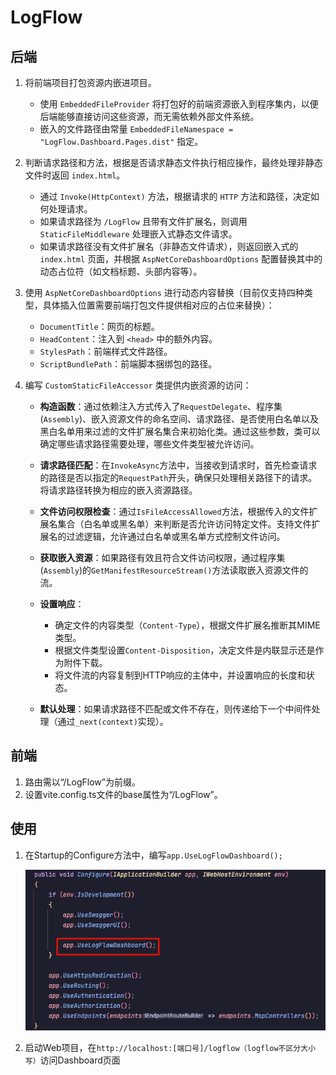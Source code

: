 # LogFlow

## 后端

1. 将前端项目打包资源内嵌进项目。
   - 使用 `EmbeddedFileProvider` 将打包好的前端资源嵌入到程序集内，以便后端能够直接访问这些资源，而无需依赖外部文件系统。
   - 嵌入的文件路径由常量 `EmbeddedFileNamespace = "LogFlow.Dashboard.Pages.dist"` 指定。

2. 判断请求路径和方法，根据是否请求静态文件执行相应操作，最终处理非静态文件时返回 `index.html`。
   - 通过 `Invoke(HttpContext)` 方法，根据请求的 `HTTP` 方法和路径，决定如何处理请求。
   - 如果请求路径为 `/LogFlow` 且带有文件扩展名，则调用 `StaticFileMiddleware` 处理嵌入式静态文件请求。
   - 如果请求路径没有文件扩展名（非静态文件请求），则返回嵌入式的 `index.html` 页面，并根据 `AspNetCoreDashboardOptions` 配置替换其中的动态占位符（如文档标题、头部内容等）。
   
3. 使用 `AspNetCoreDashboardOptions` 进行动态内容替换（目前仅支持四种类型，具体插入位置需要前端打包文件提供相对应的占位来替换）：
   - `DocumentTitle`：网页的标题。
   - `HeadContent`：注入到 `<head>` 中的额外内容。
   - `StylesPath`：前端样式文件路径。
   - `ScriptBundlePath`：前端脚本捆绑包的路径。

4. 编写 `CustomStaticFileAccessor` 类提供内嵌资源的访问：
   - **构造函数**：通过依赖注入方式传入了`RequestDelegate`、程序集(`Assembly`)、嵌入资源文件的命名空间、请求路径、是否使用白名单以及黑白名单用来过滤的文件扩展名集合来初始化类。通过这些参数，类可以确定哪些请求路径需要处理，哪些文件类型被允许访问。
   
   - **请求路径匹配**：在`InvokeAsync`方法中，当接收到请求时，首先检查请求的路径是否以指定的`RequestPath`开头，确保只处理相关路径下的请求。将请求路径转换为相应的嵌入资源路径。
   
   - **文件访问权限检查**：通过`IsFileAccessAllowed`方法，根据传入的文件扩展名集合（白名单或黑名单）来判断是否允许访问特定文件。支持文件扩展名的过滤逻辑，允许通过白名单或黑名单方式控制文件访问。
   
   - **获取嵌入资源**：如果路径有效且符合文件访问权限，通过程序集(`Assembly`)的`GetManifestResourceStream()`方法读取嵌入资源文件的流。
   
   - **设置响应**：
   
     - 确定文件的内容类型（`Content-Type`），根据文件扩展名推断其MIME类型。
     - 根据文件类型设置`Content-Disposition`，决定文件是内联显示还是作为附件下载。
     - 将文件流的内容复制到HTTP响应的主体中，并设置响应的长度和状态。
   
   - **默认处理**：如果请求路径不匹配或文件不存在，则传递给下一个中间件处理（通过`_next(context)`实现）。
   
     

## 前端

1. 路由需以“/LogFlow”为前缀。
2. 设置vite.config.ts文件的base属性为“/LogFlow”。



## 使用

1. 在Startup的Configure方法中，编写`app.UseLogFlowDashboard();`

   ![image-20240916170302420](./assets/image-20240916170302420.png)

2. 启动Web项目，在`http://localhost:[端口号]/logflow（logflow不区分大小写）`访问Dashboard页面